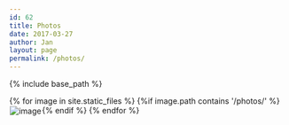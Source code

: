```yaml
---
id: 62
title: Photos
date: 2017-03-27
author: Jan
layout: page
permalink: /photos/
---
```


{% include base_path %}

<div>
{% for image in site.static_files %}
  {%if image.path contains '/photos/' %}
    <a href="{{ site.baseurl }}{{ image.path }}"><img src="{{ site.baseurl }}{{ image.path }}" alt="image" style="max-height: 160px; float: left; margin: 0.1em"/></a>
  {% endif %}
{% endfor %}
</div>
